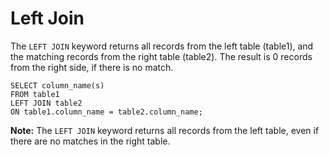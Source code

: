 # Left Join

The `LEFT JOIN` keyword returns all records from the left table (table1), and the matching records from the right table (table2). The result is 0 records from the right side, if there is no match.

```
SELECT column_name(s)
FROM table1
LEFT JOIN table2
ON table1.column_name = table2.column_name;
```

**Note:** The `LEFT JOIN` keyword returns all records from the left table, even if there are no matches in the right table.

